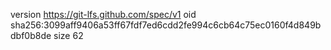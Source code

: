 version https://git-lfs.github.com/spec/v1
oid sha256:3099aff9406a53ff67fdf7ed6cdd2fe994c6cb64c75ec0160f4d849bdbf0b8de
size 62
